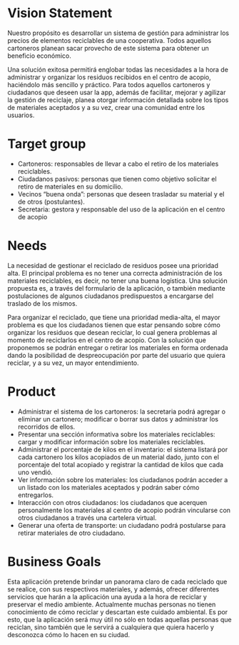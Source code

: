 # Vision Statement
Nuestro propósito es desarrollar un sistema de gestión para administrar los precios de elementos reciclables de una cooperativa. Todos aquellos cartoneros planean sacar provecho de este sistema para obtener un beneficio económico.

Una solución exitosa permitirá englobar todas las necesidades a la hora de administrar y organizar los residuos recibidos en el centro de acopio, haciéndolo más sencillo y práctico. Para todos aquellos cartoneros y ciudadanos que deseen usar la app, además de facilitar, mejorar y agilizar la gestión de reciclaje, planea otorgar información detallada sobre los tipos de materiales aceptados y a su vez, crear una comunidad entre los usuarios.

# Target group
* Cartoneros: responsables de llevar a cabo el retiro de los materiales reciclables.
* Ciudadanos pasivos: personas que tienen como objetivo solicitar el retiro de materiales en su domicilio.
* Vecinos “buena onda”: personas que deseen trasladar su material y el de otros (postulantes).
* Secretaria: gestora y responsable del uso de la aplicación en el centro de acopio

# Needs
La necesidad de gestionar el reciclado de residuos posee una prioridad alta. El principal problema es no tener una correcta administración de los materiales reciclables, es decir, no tener una buena logística. Una solución propuesta es, a través del formulario de la aplicación, o también mediante postulaciones de algunos ciudadanos predispuestos a encargarse del traslado de los mismos.

Para organizar el reciclado, que tiene una prioridad media-alta, el mayor problema es que los ciudadanos tienen que estar pensando sobre cómo organizar los residuos que desean reciclar, lo cual genera problemas al momento de reciclarlos en el centro de acopio. Con la solución que proponemos se podrán entregar o retirar los materiales en forma ordenada dando la posibilidad de despreocupación por parte del usuario que quiera reciclar, y a su vez, un mayor entendimiento.

# Product
* Administrar el sistema de los cartoneros: la secretaria podrá agregar o eliminar un cartonero; modificar o borrar sus datos y administrar los recorridos de ellos.
* Presentar una sección informativa sobre los materiales reciclables: cargar y modificar información sobre los materiales reciclables.
* Administrar el porcentaje de kilos en el inventario: el sistema listará por cada cartonero los kilos acopiados de un material dado, junto con el porcentaje del total acopiado y registrar la cantidad de kilos que cada uno vendió.
* Ver información sobre los materiales: los ciudadanos podrán acceder a un listado con los materiales aceptados y podrán saber cómo entregarlos.
* Interacción con otros ciudadanos: los ciudadanos que acerquen personalmente los materiales al centro de acopio podrán vincularse con otros ciudadanos a través una cartelera virtual.
* Generar una oferta de transporte: un ciudadano podrá postularse para retirar materiales de otro ciudadano.

# Business Goals
Esta aplicación pretende brindar un panorama claro de cada reciclado que se realice, con sus respectivos materiales, y además, ofrecer diferentes servicios que harán a la aplicación una ayuda a la hora de reciclar y preservar el medio ambiente. Actualmente muchas personas no tienen conocimiento de cómo reciclar y descartan este cuidado ambiental. Es por esto, que la aplicación será muy útil no sólo en todas aquellas personas que reciclan, sino también que le servirá a cualquiera que quiera hacerlo y desconozca cómo lo hacen en su ciudad.

